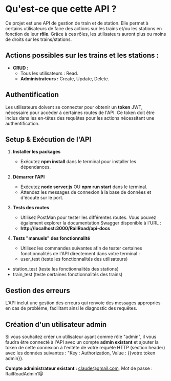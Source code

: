 # Qu'est-ce que cette API ?

Ce projet est une API de gestion de train et de station. Elle permet à certains utilisateurs de faire des actions sur les trains et/ou les stations en fonction de leur **rôle**. Grâce à ces rôles, les utilisateurs auront plus ou moins de droits sur les trains/stations.

## Actions possibles sur les trains et les stations :
- **CRUD :**
  - Tous les utilisateurs : Read.
  - **Administrateurs :** Create, Update, Delete.

## Authentification
Les utilisateurs doivent se connecter pour obtenir un **token** JWT, nécessaire pour accéder à certaines routes de l'API. Ce token doit être inclus dans les en-têtes des requêtes pour les actions nécessitant une authentification.

## Setup & Exécution de l'API
1. **Installer les packages**
   - Exécutez **npm install** dans le terminal pour installer les dépendances.
   
2. **Démarrer l'API**
   - Exécutez **node server.js** OU **npm run start** dans le terminal. 
   - Attendez les messages de connexion à la base de données et d'écoute sur le port.

3. **Tests des routes**
   - Utilisez PostMan pour tester les différentes routes. Vous pouvez également explorer la documentation Swagger disponible à l'URL :
   - **http://localhost:3000/RailRoad/api-docs**

4. **Tests "manuels" des fonctionnalité**
   - Utilisez les commandes suivantes afin de tester certaines fonctionnalités de l'API      directement dans votre terminal : 
   - user_test (teste les fonctionnalités des utilisateurs)
  - station_test (teste les fonctionnalités des stations)
  - train_test (teste certaines fonctionnalités des trains)

## Gestion des erreurs
L'API inclut une gestion des erreurs qui renvoie des messages appropriés en cas de problème, facilitant ainsi le diagnostic des requêtes.

## Création d'un utilisateur admin
Si vous souhaitez créer un utilisateur ayant comme rôle "admin", il vous faudra être connecté à l'API avec un compte **admin existant** et ajouter la token de cette connexion à l'entête de votre requête HTTP (section header) avec les données suivantes : "Key : Authorization, Value : {{votre token admin}}. 

**Compte administrateur existant :** claude@gmail.com, Mot de passe :  RailRoadAdmin1@